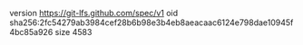 version https://git-lfs.github.com/spec/v1
oid sha256:2fc54279ab3984cef28b6b98e3b4eb8aeacaac6124e798dae10945f4bc85a926
size 4583
